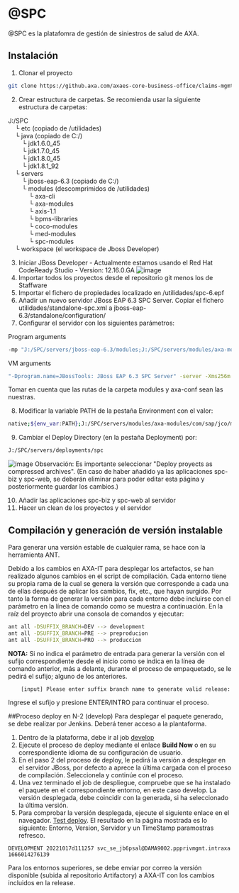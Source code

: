 # @SPC

@SPC es la platafomra de gestión de siniestros de salud de AXA.

## Instalación

1. Clonar el proyecto
```bash
git clone https://github.axa.com/axaes-core-business-office/claims-mgmt-psal.git
```
2. Crear estructura de carpetas. Se recomienda usar la siguiente estructura de carpetas:

J:/SPC  
&nbsp;&nbsp;&nbsp;&nbsp;└ etc (copiado de /utilidades)  
&nbsp;&nbsp;&nbsp;&nbsp;└ java (copiado de C:/)  
&nbsp;&nbsp;&nbsp;&nbsp;&nbsp;&nbsp;&nbsp;&nbsp;└ jdk1.6.0_45  
&nbsp;&nbsp;&nbsp;&nbsp;&nbsp;&nbsp;&nbsp;&nbsp;└ jdk1.7.0_45  
&nbsp;&nbsp;&nbsp;&nbsp;&nbsp;&nbsp;&nbsp;&nbsp;└ jdk1.8.0_45  
&nbsp;&nbsp;&nbsp;&nbsp;&nbsp;&nbsp;&nbsp;&nbsp;└ jdk1.8.1_92  
&nbsp;&nbsp;&nbsp;&nbsp;└ servers  
&nbsp;&nbsp;&nbsp;&nbsp;&nbsp;&nbsp;&nbsp;&nbsp;└ jboss-eap-6.3 (copiado de C:/)  
&nbsp;&nbsp;&nbsp;&nbsp;&nbsp;&nbsp;&nbsp;&nbsp;└ modules (descomprimidos de /utilidades)    
&nbsp;&nbsp;&nbsp;&nbsp;&nbsp;&nbsp;&nbsp;&nbsp;&nbsp;&nbsp;&nbsp;&nbsp;└  axa-cli  
&nbsp;&nbsp;&nbsp;&nbsp;&nbsp;&nbsp;&nbsp;&nbsp;&nbsp;&nbsp;&nbsp;&nbsp;└  axa-modules  
&nbsp;&nbsp;&nbsp;&nbsp;&nbsp;&nbsp;&nbsp;&nbsp;&nbsp;&nbsp;&nbsp;&nbsp;└  axis-1.1  
&nbsp;&nbsp;&nbsp;&nbsp;&nbsp;&nbsp;&nbsp;&nbsp;&nbsp;&nbsp;&nbsp;&nbsp;└  bpms-libraries  
&nbsp;&nbsp;&nbsp;&nbsp;&nbsp;&nbsp;&nbsp;&nbsp;&nbsp;&nbsp;&nbsp;&nbsp;└  coco-modules  
&nbsp;&nbsp;&nbsp;&nbsp;&nbsp;&nbsp;&nbsp;&nbsp;&nbsp;&nbsp;&nbsp;&nbsp;└  med-modules  
&nbsp;&nbsp;&nbsp;&nbsp;&nbsp;&nbsp;&nbsp;&nbsp;&nbsp;&nbsp;&nbsp;&nbsp;└  spc-modules  
&nbsp;&nbsp;&nbsp;&nbsp;└ workspace (el workspace de Jboss Developer)

3. Iniciar JBoss Developer - Actualmente estamos usando el Red Hat CodeReady Studio - Version: 12.16.0.GA
![image](https://media.github.axa.com/user/2733/files/5e54f580-a129-11ec-81fa-1ae9789630f9)
4. Importar todos los proyectos desde el repositorio git menos los de Staffware
5. Importar el fichero de propiedades localizado en /utilidades/spc-6.epf
6. Añadir un nuevo servidor JBoss EAP 6.3 SPC Server. Copiar el fichero utilidades/standalone-spc.xml a jboss-eap-6.3/standalone/configuration/
7. Configurar el servidor con los siguientes parámetros:

Program arguments
```bash
-mp "J:/SPC/servers/jboss-eap-6.3/modules;J:/SPC/servers/modules/axa-modules; J:/SPC/servers/modules/spc-modules; J:/SPC/servers/modules/bpms-libraries;P:/axa-conf" -jaxpmodule javax.xml.jaxp-provider org.jboss.as.standalone -b 0.0.0.0 --server-config=standalone-spc.xml
```

VM arguments
```bash
"-Dprogram.name=JBossTools: JBoss EAP 6.3 SPC Server" -server -Xms256m -Xmx256m -Dorg.jboss.resolver.warning=true -Djava.net.preferIPv4Stack=true -Dsun.rmi.dgc.client.gcInterval=3600000 -Dsun.rmi.dgc.server.gcInterval=3600000 -Djboss.modules.system.pkgs=org.jboss.byteman -Djava.awt.headless=true "-Dorg.jboss.boot.log.file=J:/SPC/servers/jboss-eap-6.3/standalone/log/boot.log" "-Dlogging.configuration=file:/J:/SPC/servers/jboss-eap-6.3/standalone/configuration/logging.properties" "-Djboss.home.dir=J:/SPC/servers/jboss-eap-6.3" -Dorg.jboss.logmanager.nocolor=true -Dfile.encoding=UTF-8 -Djboss.bind.address.management=localhost -Djavax.net.ssl.trustStore="P:/axa-conf/keystores/odh-keystore.jks" -Djavax.net.ssl.trustStorePassword="@spc-odh"
```
Tomar en cuenta que las rutas de la carpeta modules y axa-conf sean las nuestras.  

8. Modificar la variable PATH de la pestaña Environment con el valor: 
```bash
native;${env_var:PATH};J:/SPC/servers/modules/axa-modules/com/sap/jco/main
```

9. Cambiar el Deploy Directory (en la pestaña Deployment) por:
```bash
J:/SPC/servers/deployments/spc
```

![image](https://media.github.axa.com/user/15015/files/b664a06a-290a-43be-b5f3-ecfa9d4b8a44)
Observación: Es importante seleccionar "Deploy proyects as compressed archives". (En caso de haber añadido ya las aplicaciones spc-biz y spc-web, se deberán eliminar para poder editar esta página y posteriormente guardar los cambios.)

10. Añadir las aplicaciones spc-biz y spc-web al servidor
11. Hacer un clean de los proyectos y el servidor

## Compilación y generación de versión instalable
Para generar una versión estable de cualquier rama, se hace con la herramienta ANT.

Debido a los cambios en AXA-IT para desplegar los artefactos, se han realizado algunos cambios en el script de compilación.
Cada entorno tiene su propia rama de la cual se genera la versión que corresponde a cada una de ellas después de aplicar los cambios, fix, etc., que hayan surgido. 
Por tanto la forma de generar la versión para cada entorno debe incluirse con el parámetro en la línea de comando como se muestra a continuación.
En la raíz del proyecto abrir una consola de comandos y ejecutar:

```bash
ant all -DSUFFIX_BRANCH=DEV --> development
ant all -DSUFFIX_BRANCH=PRE --> preproducion
ant all -DSUFFIX_BRANCH=PRO --> produccion
```

**NOTA:** Si no indica el parámetro de entrada para generar la versión con el sufijo correspondiente desde el inicio como se indica en la línea de comando anterior,
más a delante, durante el proceso de empaquetado, se le pedirá el sufijo; alguno de los anteriores.
```
    [input] Please enter suffix branch name to generate valid release:
```
Ingrese el sufijo y presione ENTER/INTRO para continuar el proceso.

##Proceso deploy en N-2 (develop)
Para desplegar el paquete generado, se debe realizar por Jenkins. Deberá tener acceso a la plantaforma.
1. Dentro de la plataforma, debe ir al job [develop](https://jenkinsiaas.axa-seguros-es.intraxa/jenkins/job/SPC/job/deploy/job/dev/)
2. Ejecute el proceso de deploy mediante el enlace **Build Now** o en su correspondiente idioma de su configuración de usuario.
3. En el paso 2 del proceso de deploy, le pedirá la versión a desplegar en el servidor JBoss, por defecto a aprece la última cargada con el proceso de compilación. Seleccionela y continúe con el proceso.
4. Una vez terminado el job de despliegue, compruebe que se ha instalado el paquete en el correspondiente entorno, en este caso develop.
La versión desplegada, debe coincidir con la generada, si ha seleccionado la última versión.
5. Para comprobar la versión desplegada, ejecute el siguiente enlace en el navegador. [Test deploy](https://apps-dv.axa-seguros-es.intraxa/SPCWeb/appstatus.html). El resultado en la página mostrada es lo siguiente: Entorno, Version, Servidor y un TimeStamp paramostras refresco.
```
DEVELOPMENT 20221017d111257 svc_se_jb6psal@DAMA9002.ppprivmgmt.intraxa 1666014276139
```

Para los entornos superiores, se debe enviar por correo la versión disponible (subida al repositorio Artifactory) a AXA-IT con los cambios incluidos en la release.


